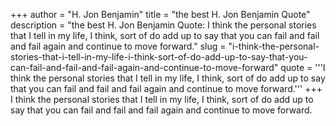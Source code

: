 +++
author = "H. Jon Benjamin"
title = "the best H. Jon Benjamin Quote"
description = "the best H. Jon Benjamin Quote: I think the personal stories that I tell in my life, I think, sort of do add up to say that you can fail and fail and fail again and continue to move forward."
slug = "i-think-the-personal-stories-that-i-tell-in-my-life-i-think-sort-of-do-add-up-to-say-that-you-can-fail-and-fail-and-fail-again-and-continue-to-move-forward"
quote = '''I think the personal stories that I tell in my life, I think, sort of do add up to say that you can fail and fail and fail again and continue to move forward.'''
+++
I think the personal stories that I tell in my life, I think, sort of do add up to say that you can fail and fail and fail again and continue to move forward.
